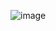 ![image](https://github.com/gabrielricardosilva/Parallax/assets/93540978/8bb32511-3414-41be-bd37-5a6cc0abc3b9)
